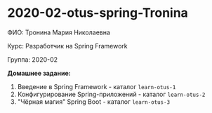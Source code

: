 # 2020-02-otus-spring-Tronina

ФИО: Тронина Мария Николаевна

Курс: Разработчик на Spring Framework

Группа: 2020-02

**Домашнее задание:**
1. Введение в Spring Framework - каталог `learn-otus-1`
2. Конфигурирование Spring-приложений - каталог `learn-otus-2`
3. "Чёрная магия" Spring Boot - каталог `learn-otus-3`

